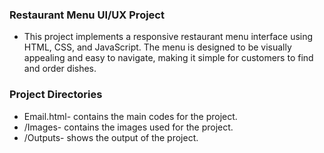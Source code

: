 ### Restaurant Menu UI/UX Project
- This project implements a responsive restaurant menu interface using HTML, CSS, and JavaScript. The menu is designed to be visually appealing and easy to navigate, making it simple for customers to find and order dishes.

### Project Directories
- Email.html- contains the main codes for the project.
- /Images- contains the images used for the project.
- /Outputs- shows the output of the project.

